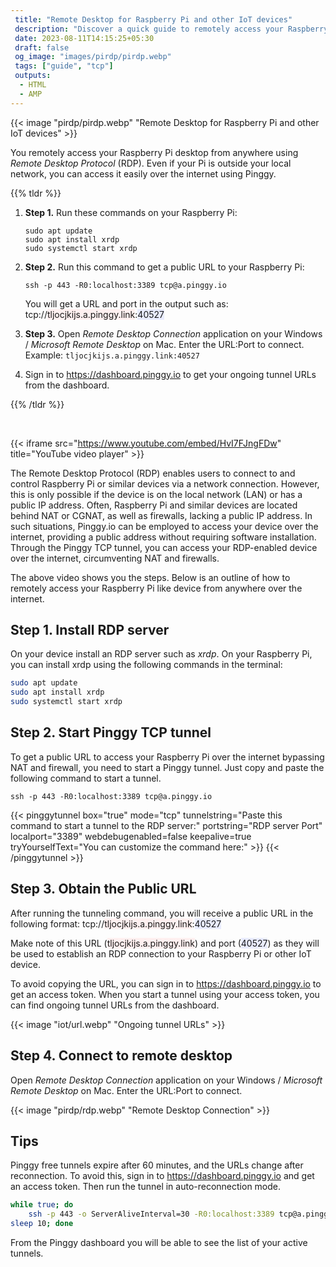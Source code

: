 ```yaml
---
 title: "Remote Desktop for Raspberry Pi and other IoT devices" 
 description: "Discover a quick guide to remotely access your Raspberry Pi desktop using Remote Desktop Protocol (RDP). Learn how to set up an RDP server, create a Pinggy TCP tunnel for internet access, and connect seamlessly to your IoT devices from anywhere!"
 date: 2023-08-11T14:15:25+05:30
 draft: false 
 og_image: "images/pirdp/pirdp.webp"
 tags: ["guide", "tcp"]
 outputs:
  - HTML
  - AMP
---
```


{{< image "pirdp/pirdp.webp" "Remote Desktop for Raspberry Pi and other IoT devices" >}}

You remotely access your Raspberry Pi desktop from anywhere using _Remote Desktop Protocol_ (RDP). Even if your Pi is outside your local network, you can access it easily over the internet using Pinggy.

{{% tldr %}}

1. **Step 1.** Run these commands on your Raspberry Pi:
   ```
   sudo apt update
   sudo apt install xrdp
   sudo systemctl start xrdp
   ```
2. **Step 2.** Run this command to get a public URL to your Raspberry Pi:

   ```
   ssh -p 443 -R0:localhost:3389 tcp@a.pinggy.io
   ```

   You will get a URL and port in the output such as:<br>
   tcp://<span style="background: #fff0f0">tljocjkijs.a.pinggy.link</span>:<span style="background: #e9ecff">40527</span>

3. **Step 3.** Open _Remote Desktop Connection_ application on your Windows / _Microsoft Remote Desktop_ on Mac. Enter the URL:Port to connect.<br>
   Example: `tljocjkijs.a.pinggy.link:40527`

4. Sign in to https://dashboard.pinggy.io to get your ongoing tunnel URLs from the dashboard.

{{% /tldr %}}

<br/>

{{< iframe src="https://www.youtube.com/embed/HvI7FJngFDw" title="YouTube video player" >}}

The Remote Desktop Protocol (RDP) enables users to connect to and control Raspberry Pi or similar devices via a network connection. However, this is only possible if the device is on the local network (LAN) or has a public IP address. Often, Raspberry Pi and similar devices are located behind NAT or CGNAT, as well as firewalls, lacking a public IP address. In such situations, Pinggy.io can be employed to access your device over the internet, providing a public address without requiring software installation. Through the Pinggy TCP tunnel, you can access your RDP-enabled device over the internet, circumventing NAT and firewalls.

The above video shows you the steps. Below is an outline of how to remotely access your Raspberry Pi like device from anywhere over the internet.

## Step 1. Install RDP server

On your device install an RDP server such as _xrdp_. On your Raspberry Pi, you can install xrdp using the following commands in the terminal:

```bash
sudo apt update
sudo apt install xrdp
sudo systemctl start xrdp
```

## Step 2. Start Pinggy TCP tunnel

To get a public URL to access your Raspberry Pi over the internet bypassing NAT and firewall, you need to start a Pinggy tunnel. Just copy and paste the following command to start a tunnel.

```
ssh -p 443 -R0:localhost:3389 tcp@a.pinggy.io
```

{{< pinggytunnel box="true" mode="tcp" tunnelstring="Paste this command to start a tunnel to the RDP server:" portstring="RDP server Port" localport="3389" webdebugenabled=false keepalive=true tryYourselfText="You can customize the command here:" >}}
{{< /pinggytunnel >}}

## Step 3. Obtain the Public URL

After running the tunneling command, you will receive a public URL in the following format:
tcp://<span style="background: #fff0f0">tljocjkijs.a.pinggy.link</span>:<span style="background: #e9ecff">40527</span>

Make note of this URL (<span style="background: #fff0f0">tljocjkijs.a.pinggy.link</span>) and port (<span style="background: #e9ecff">40527</span>) as they will be used to establish an RDP connection to your Raspberry Pi or other IoT device.

To avoid copying the URL, you can sign in to https://dashboard.pinggy.io to get an access token. When you start a tunnel using your access token, you can find ongoing tunnel URLs from the dashboard.

{{< image "iot/url.webp"  "Ongoing tunnel URLs" >}}

## Step 4. Connect to remote desktop

Open _Remote Desktop Connection_ application on your Windows / _Microsoft Remote Desktop_ on Mac. Enter the URL:Port to connect.

{{< image "pirdp/rdp.webp" "Remote Desktop Connection" >}}

## Tips

Pinggy free tunnels expire after 60 minutes, and the URLs change after reconnection. To avoid this, sign in to https://dashboard.pinggy.io and get an access token. Then run the tunnel in auto-reconnection mode.

```bash
while true; do
    ssh -p 443 -o ServerAliveInterval=30 -R0:localhost:3389 tcp@a.pinggy.io;
sleep 10; done
```

From the Pinggy dashboard you will be able to see the list of your active tunnels.
